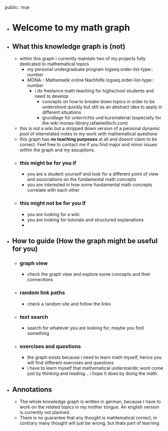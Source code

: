 public:: true

- # Welcome to my math graph
- ## What this knowledge graph is (not)
	- within this graph i currently maintain two of my projects fully dedicated to mathematical topics
		- my personal undergraduate program
		  logseq.order-list-type:: number
		- MONA - Mathematik online Nachhilfe
		  logseq.order-list-type:: number
			- i do freelance math teaching for highschool students and need to develop
				- concepts on how to breake down topics in order to be understood quickly but still as an abstract idea to apply in different situations
				- grundlage für unterrichts und kursmaterial (expecially for the wiki monas-library.rafaelwillsch.com)
	- this is not a wiki but a stripped down version of a personal dynamic pool of interrelated notes to my work with mathematical questions
	- this graph has **no teaching purposes** at all and doesnt claim to be correct. Feel free to contact me if you find major and minor issues within the graph and my assuptions.
	- ### this might be for you if
		- you are a student yourself and look for a different point of view and associations on the fundamental math concepts
		- you are interested in how some fundamental math concepts correlate with each other
	- ### this might not be for you if
		- you are looking for a wiki
		- you are looking for tutorials and structured explanations
		-
- ## How to guide (How the graph might be useful for you)
	- ### graph view
		- check the graph view and explore some concepts and their connections
	- ### random link paths
		- check a random site and follow the links
	- ### text search
		- search for whatever you are looking for, maybe you find something
	- ### exercises and questions
		- the graph exists because i need to learn math myself, hence you will find different exercises and questions
		- i have to learn myself that mathematical understandic wont come just by thinking and reading... i hope it does by doing the math.
- ## Annotations
	- The whole knowledge graph is written in german, because I have to work on the related topics in my mother tongue. An english version is currently not planned.
	- There is no guarantee that any thought is mahtematical correct, in contrary many thought will just be wrong, but thats part of learning